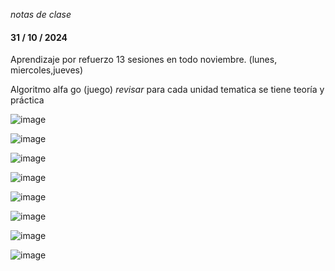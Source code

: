 *notas de clase*


#### 31 / 10 / 2024 ####

Aprendizaje por refuerzo
13 sesiones en todo noviembre. (lunes, miercoles,jueves)

Algoritmo alfa go (juego) *revisar*
para cada unidad tematica se tiene teoría y práctica


![image](https://github.com/user-attachments/assets/bcdcbf71-8d92-44b9-8f2f-fa00ceed1328)


![image](https://github.com/user-attachments/assets/958fbc42-7be7-4114-8bc3-3efa5e419f38)


![image](https://github.com/user-attachments/assets/26330df4-47ab-4c23-ad54-d956d3648a9d)

![image](https://github.com/user-attachments/assets/3da7800f-d253-41dd-bc7c-2424ca067f23)

![image](https://github.com/user-attachments/assets/e38ad451-6fa6-4377-8312-7e9dafbf890a)

![image](https://github.com/user-attachments/assets/aade6570-585f-40d7-a94d-4c8bba446880)

![image](https://github.com/user-attachments/assets/2aff01fa-21ca-44ce-bacf-88e52f38d07e)

![image](https://github.com/user-attachments/assets/53ff76c1-dd3f-4ec9-a928-0119d087ef40)









